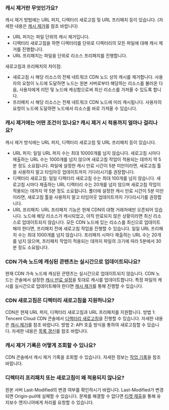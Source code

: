 ### 캐시 제거란 무엇인가요?
캐시 제거 방법에는 URL 퍼지, 디렉터리 새로고침 및 URL 프리패치 등이 있습니다. (자세한 내용은 [캐시 제거](https://intl.cloud.tencent.com/document/product/228/6299)를 참조 바랍니다)
- URL 퍼지는 파일 단위의 캐시 제거입니다.
- 디렉터리 새로고침을 하면 디렉터리를 단위로 디렉터리의 모든 파일에 대해 캐시 제거를 진행합니다.
- URL 프리패치는 파일을 단위로 리소스 프리패치를 진행합니다.

새로고침과 프리패치의 차이점:
- 새로고침 시 해당 리소스의 전체 네트워크 CDN 노드 상의 캐시를 제거합니다. 사용자의 요청이 노드에 도달하면 노드는 원본 서버로부터 해당하는 리소스를 불러온 다음, 사용자에게 리턴 및 노드에 캐싱함으로써 최신 리소스를 가져올 수 있도록 합니다.
- 프리패치 시 해당 리소스는 전체 네트워크 CDN 노드에 미리 캐시됩니다. 사용자의 요청이 노드에 도달하면 노드에서 리소스를 바로 가져올 수 있습니다.

### 캐시 제거에는 어떤 조건이 있나요? 캐시 제거 시 적용까지 얼마나 걸리나요?
캐시 제거 방식에는 URL 퍼지, 디렉터리 새로고침 및 URL 프리패치 등이 있습니다.
- URL 퍼지: 일일 URL 퍼지 수는 최대 10000개를 넘지 않습니다. 새로고침 시마다 제출하는 URL 수는 1000개를 넘지 않으며 새로고침 작업이 적용되는 데까지 약 5분 정도 소요됩니다. 파일에 설정한 캐시 만료 시간이 5분 미만이라면, 새로고침 툴을 사용하지 말고 타임아웃 업데이트까지 기다리시기를 권장합니다.
- 디렉터리 새로고침: 일일 디렉터리 새로고침 수는 최대 100개를 넘지 않습니다. 새로고침 시마다 제출하는 URL 디렉터리 수는 20개를 넘지 않으며 새로고침 작업이 적용되는 데까지 약 5분 정도 소요됩니다. 폴더에 설정한 캐시 만료 시간이 5분 미만이라면, 새로고침 툴을 사용하지 말고 타임아웃 업데이트까지 기다리시기를 권장합니다.
- URL 프리패치: URL 프리패치 기능은 현재 CDN의 대형 거래처에만 오픈되어 있습니다. 노드에 해당 리소스가 캐시되었고, 아직 만료되지 않은 상황이라면 최신 리소스로 업데이트되지 않습니다. 모든 CDN 노드에 있는 리소스를 최신으로 업데이트해야 한다면, 프리패치 전에 새로고침 작업을 진행할 수 있습니다. 일일 URL 프리패치 수는 최대 1000개를 넘지 않습니다. 프리패치 시마다 제출하는 URL 수는 20개를 넘지 않으며, 프리패치 작업이 적용되는 데까지 파일의 크기에 따라 5분에서 30분 정도 소요됩니다.

### CDN 가속 노드에 캐싱된 콘텐츠는 실시간으로 업데이트되나요?
현재 CDN 가속 노드에 캐싱된 콘텐츠는 실시간으로 업데이트되지 않습니다. CDN 노드는 콘솔에서 설정한 [캐시 만료 설정](https://intl.cloud.tencent.com/document/product/228/6290)을 토대로 캐시를 업데이트합니다. 특정 파일의 캐시를 실시간으로 업데이트해야 한다면 [캐시 제거](https://intl.cloud.tencent.com/document/product/228/6299)를 통해 진행할 수 있습니다.

### CDN 새로고침은 디렉터리 새로고침을 지원하나요?
CDN은 현재 URL 퍼지, 디렉터리 새로고침과 URL 프리패치를 지원합니다.
방법 1: Tencent Cloud CDN 콘솔에서 [디렉터리 새로고침](https://console.cloud.tencent.com/cdn/refresh)을 진행할 수 있습니다. 자세한 내용은 [캐시 제거](https://intl.cloud.tencent.com/document/product/228/6299)를 참조 바랍니다.
방법 2: API 호출 방식을 통하여 새로고침할 수 있습니다. 자세한 내용은 [목록 경신](https://intl.cloud.tencent.com/document/product/228/33602)를 참조 바랍니다.

### 캐시 제거 기록은 어떻게 조회할 수 있나요?
CDN 콘솔에서 캐시 제거 기록을 조회할 수 있습니다. 자세한 정보는 [작업 기록](https://intl.cloud.tencent.com/document/product/228/6299)을 참조 바랍니다.

### 디렉터리 프리패치 또는 새로고침이 왜 적용되지 않나요?
원본 서버 Last-Modified의 변경 여부를 확인하시기 바랍니다. Last-Modified가 변경되면 Origin-pull에 실패할 수 있습니다. 문제를 해결할 수 없다면 [티켓 제출](https://console.cloud.tencent.com/workorder/category)을 통해 유지보수 엔지니어에게 처리를 요청할 수 있습니다.
